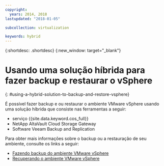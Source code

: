 ```yaml
---
copyright:
  years: 2014, 2018
lastupdated: "2018-01-05"

subcollection: virtualization

keywords: hybrid
---
```

{:shortdesc: .shortdesc}
{:new_window: target="_blank"}

# Usando uma solução híbrida para fazer backup e restaurar o vSphere
{: #using-a-hybrid-solution-to-backup-and-restore-vsphere}

<!--Data backup is currently the most trusted means of maintaining safety, integrity, and redundancy. However, as the amount of backed up data increases, so does the amount of space needed to store it. In the past, storing backups on high-performance storage or tape were feasible solutions. Today, enterprises are seeking to alleviate the capital and operational costs associated with physical on-premises storage by augmenting or even replacing it with Object Storage.-->
É possível fazer backup e ou restaurar o ambiente VMware vSphere usando uma solução híbrida que consiste nas ferramentas a seguir:

* serviço {{site.data.keyword.cos_full}}
* NetApp AltaVault Cloud Storage Gateway
* Software Veeam Backup and Replication

Para obter mais informações sobre o backup ou a restauração de seu ambiente, consulte os links a seguir:

* [Fazendo backup do ambiente VMware vSphere](/docs/infrastructure/virtualization?topic=Virtualization-backing-up-your-vmware-vsphere-environment-by-using-veeam)
* [Recuperando o ambiente VMware vSphere](/docs/infrastructure/virtualization?topic=Virtualization-recovering-your-vmware-vsphere-environment)
